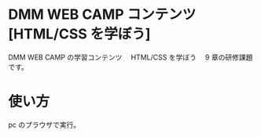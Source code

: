 # DMM WEB CAMP コンテンツ[HTML/CSS を学ぼう]　

DMM WEB CAMP の学習コンテンツ　 HTML/CSS を学ぼう　 9 章の研修課題です。

# 使い方

pc のプラウザで実行。
